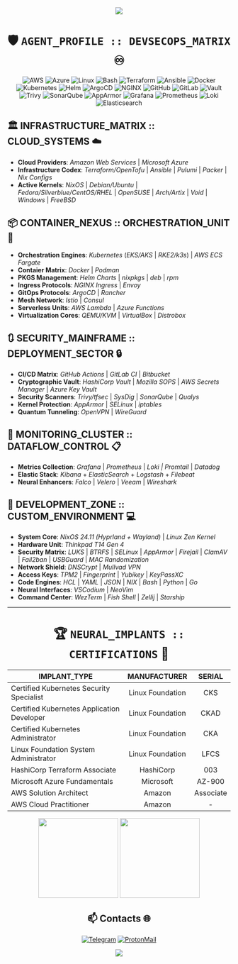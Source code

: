 <div align="center">
  <img src="https://raw.githubusercontent.com/andreasbm/readme/master/assets/lines/rainbow.png">
</div>

<div align="center">

# 🛡️ `AGENT_PROFILE :: DEVSECOPS_MATRIX` ♾️

![AWS](https://img.shields.io/badge/-Amazon_Web_Services-232F3E?style=flat-square&logo=amazonwebservices&logoColor=white)
![Azure](https://custom-icon-badges.demolab.com/badge/Microsoft%20Azure-0089D6?logo=msazure&logoColor=white)
![Linux](https://img.shields.io/badge/-Linux-FCC624?style=flat-square&logo=linux&logoColor=black)
![Bash](https://img.shields.io/badge/-Bash-4EAA25?style=flat-square&logo=gnu-bash&logoColor=white)
![Terraform](https://img.shields.io/badge/-Terraform-7B42BC?style=flat-square&logo=terraform&logoColor=white)
![Ansible](https://img.shields.io/badge/-Ansible-EE0000?style=flat-square&logo=ansible&logoColor=white)
![Docker](https://img.shields.io/badge/-Docker-2496ED?style=flat-square&logo=docker&logoColor=white)
![Kubernetes](https://img.shields.io/badge/-Kubernetes-326CE5?style=flat-square&logo=kubernetes&logoColor=white)
![Helm](https://img.shields.io/badge/-Helm-0F1689?style=flat-square&logo=helm&logoColor=white)
![ArgoCD](https://img.shields.io/badge/-ArgoCD-EF7B4D?style=flat-square&logo=argo&logoColor=white)
![NGINX](https://img.shields.io/badge/-NGINX-009639?style=flat-square&logo=nginx&logoColor=white)
![GitHub](https://img.shields.io/badge/-GitHub_Actions-181717?style=flat-square&logo=github&logoColor=white)
![GitLab](https://img.shields.io/badge/-GitLab_CI-FCA121?style=flat-square&logo=gitlab&logoColor=white)
![Vault](https://img.shields.io/badge/-HashiCorp_Vault-000000?style=flat-square&logo=vault&logoColor=white)
![Trivy](https://img.shields.io/badge/-Trivy-1904DA?style=flat&logo=trivy&logoColor=white)
![SonarQube](https://img.shields.io/badge/-SonarQube-4E9BCD?style=flat-square&logo=sonarqube&logoColor=white)
![AppArmor](https://img.shields.io/badge/-AppArmor-3C6EB4?style=flat-square&logo=apparmor&logoColor=white)
![Grafana](https://img.shields.io/badge/-Grafana-F46800?style=flat-square&logo=grafana&logoColor=white)
![Prometheus](https://img.shields.io/badge/-Prometheus-E6522C?style=flat-square&logo=prometheus&logoColor=white)
![Loki](https://img.shields.io/badge/-Loki-F5A800?style=flat-square&logo=grafana&logoColor=white)
![Elasticsearch](https://img.shields.io/badge/-ELK_Stack-005571?style=flat-square&logo=elasticsearch&logoColor=white)

</div>

## 🏛️ INFRASTRUCTURE_MATRIX :: CLOUD_SYSTEMS ☁️
- **Cloud Providers**: *Amazon Web Services* | *Microsoft Azure*
- **Infrastructure Codex**: *Terraform/OpenTofu* | *Ansible* | *Pulumi* | *Packer* | *Nix Configs*
- **Active Kernels**: *NixOS* | *Debian/Ubuntu* | *Fedora/Silverblue/CentOS/RHEL* | *OpenSUSE* | *Arch/Artix* | *Void* | *Windows* | *FreeBSD*

## 📦 CONTAINER_NEXUS :: ORCHESTRATION_UNIT 🐋
- **Orchestration Engines**: *Kubernetes* (*EKS/AKS* | *RKE2/k3s*) | *AWS ECS Fargate*
- **Contaier Matrix**: *Docker* | *Podman*
- **PKGS Management**: *Helm Charts* | *nixpkgs* | *deb* | *rpm*
- **Ingress Protocols**: *NGINX Ingress* | *Envoy*
- **GitOps Protocols**: *ArgoCD* | *Rancher*
- **Mesh Network**: *Istio* | *Consul*
- **Serverless Units**: *AWS Lambda* | *Azure Functions*
- **Virtualization Cores**: *QEMU/KVM* | *VirtualBox* | *Distrobox*

## 🔃 SECURITY_MAINFRAME :: DEPLOYMENT_SECTOR 🔒
- **CI/CD Matrix**: *GitHub Actions* | *GitLab CI* | *Bitbucket*
- **Cryptographic Vault**: *HashiCorp Vault* | *Mozilla SOPS* | *AWS Secrets Manager* | *Azure Key Vault*
- **Security Scanners**: *Trivy/tfsec* | *SysDig* | *SonarQube* | *Qualys*
- **Kernel Protection**: *AppArmor* | *SELinux* | *iptables*
- **Quantum Tunneling**: *OpenVPN* | *WireGuard*

## 📶 MONITORING_CLUSTER :: DATAFLOW_CONTROL 📋
- **Metrics Collection**: *Grafana* | *Prometheus* | *Loki | Promtail* | *Datadog*
- **Elastic Stack**: *Kibana* + *ElasticSearch* + *Logstash* + *Filebeat*
- **Neural Enhancers**: *Falco* | *Velero* | *Veeam* | *Wireshark*

## 🔧 DEVELOPMENT_ZONE :: CUSTOM_ENVIRONMENT 💻
- **System Core**: *NixOS 24.11 (Hyprland + Wayland)* | *Linux Zen Kernel*
- **Hardware Unit**: *Thinkpad T14 Gen 4*
- **Security Matrix**: *LUKS* | *BTRFS* | *SELinux* | *AppArmor* | *Firejail* | *ClamAV* | *Fail2ban* | *USBGuard* | *MAC Randomization*
- **Network Shield**: *DNSCrypt* | *Mullvad VPN*
- **Access Keys**: *TPM2* | *Fingerprint* | *Yubikey* | *KeyPassXC*
- **Code Engines**: *HCL* | *YAML* | *JSON* | *NIX* | *Bash* | *Python* | *Go*
- **Neural Interfaces**: *VSCodium* | *NeoVim*
- **Command Center**: *WezTerm* | *Fish Shell* | *Zellij* | *Starship*

---

<div align="center">

# 🏆 `NEURAL_IMPLANTS :: CERTIFICATIONS` 📜

| IMPLANT_TYPE | MANUFACTURER | SERIAL |
|--------------|:----------:|:--------:|
| Certified Kubernetes Security Specialist | Linux Foundation | CKS |
| Certified Kubernetes Application Developer | Linux Foundation | CKAD |
| Certified Kubernetes Administrator | Linux Foundation | CKA |
| Linux Foundation System Administrator | Linux Foundation | LFCS |
| HashiCorp Terraform Associate | HashiCorp | 003 |
| Microsoft Azure Fundamentals | Microsoft | AZ-900 |
| AWS Solution Architect | Amazon | Associate |
| AWS Cloud Practitioner | Amazon | - |

<div align="center">
  <img height="180em" src="https://github-readme-stats.vercel.app/api/top-langs/?username=thejondaw&layout=compact&theme=tokyonight"/>
  <img height="180em" src="https://github-readme-stats.vercel.app/api?username=thejondaw&show_icons=true&theme=tokyonight"/>
</div>

## 📫 Contacts 🌐

[![Telegram](https://img.shields.io/badge/-telegram-2AABEE?style=flat-square&logo=telegram&logoColor=white&labelColor=0088cc)](https://t.me/jondaw)
[![ProtonMail](https://img.shields.io/badge/-protonmail-8B89CC?style=flat-square&logo=protonmail&logoColor=white&labelColor=505061)](mailto:aleks.safronov@proton.me)

</div>

<div align="center">
  <img src="https://raw.githubusercontent.com/andreasbm/readme/master/assets/lines/rainbow.png">
</div>
